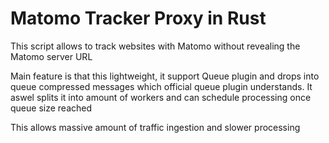 # Matomo Tracker Proxy in Rust

This script allows to track websites with Matomo without revealing the Matomo server URL

Main feature is that this lightweight, it support Queue plugin and drops into queue compressed messages
which official queue plugin understands. It aswel splits it into amount of workers and can schedule processing
once queue size reached

This allows massive amount of traffic ingestion and slower processing
